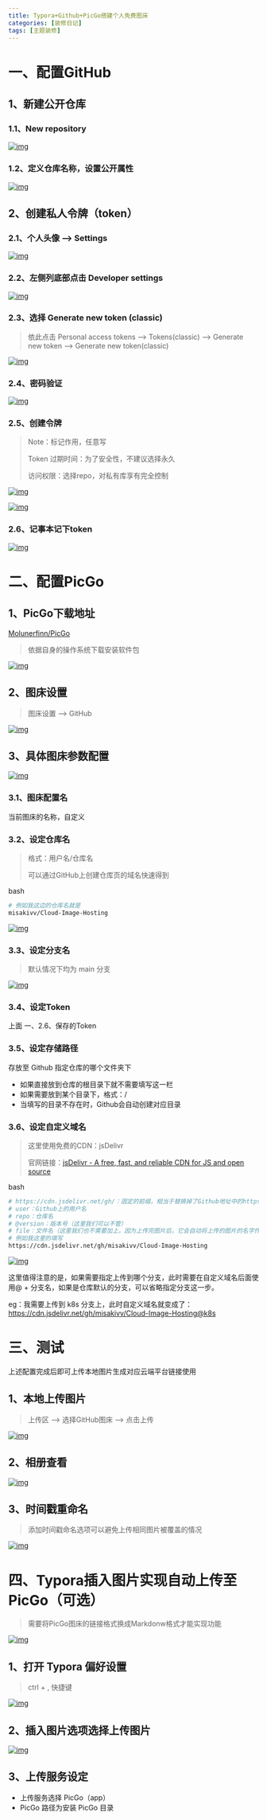 ```yaml
---
title: Typora+Github+PicGo搭建个人免费图床
categories: [装修日记]
tags: [主题装修]
---
```


# 一、配置GitHub

## 1、新建公开仓库

### 1.1、New repository

[![img](https://cdn.jsdelivr.net/gh/yanhuo075/images-repo/upload/20250609150012537.png)](https://img2023.cnblogs.com/blog/3332572/202412/3332572-20241208220901738-2024171065.png)

### 1.2、定义仓库名称，设置公开属性

[![img](https://cdn.jsdelivr.net/gh/yanhuo075/images-repo/upload/20250609150012570.png)](https://img2023.cnblogs.com/blog/3332572/202412/3332572-20241208220901265-1393623121.png)

## 2、创建私人令牌（token）

### 2.1、个人头像 --> Settings

[![img](https://img2023.cnblogs.com/blog/3332572/202412/3332572-20241208220900607-256612593.png)](https://img2023.cnblogs.com/blog/3332572/202412/3332572-20241208220900607-256612593.png)

### 2.2、左侧列底部点击 Developer settings

[![img](https://img2023.cnblogs.com/blog/3332572/202412/3332572-20241208220859820-723517043.png)](https://img2023.cnblogs.com/blog/3332572/202412/3332572-20241208220859820-723517043.png)

### 2.3、选择 Generate new token (classic)

> 依此点击 Personal access tokens --> Tokens(classic) --> Generate new token --> Generate new token(classic)

[![img](https://img2023.cnblogs.com/blog/3332572/202412/3332572-20241208220859206-1834857940.png)](https://img2023.cnblogs.com/blog/3332572/202412/3332572-20241208220859206-1834857940.png)

### 2.4、密码验证

[![img](https://img2023.cnblogs.com/blog/3332572/202412/3332572-20241208220858530-227799129.png)](https://img2023.cnblogs.com/blog/3332572/202412/3332572-20241208220858530-227799129.png)

### 2.5、创建令牌

> Note：标记作用，任意写
>
> Token 过期时间：为了安全性，不建议选择永久
>
> 访问权限：选择repo，对私有库享有完全控制

[![img](https://cdn.jsdelivr.net/gh/yanhuo075/images-repo/upload/20250609150013595.png)](https://img2023.cnblogs.com/blog/3332572/202412/3332572-20241208220857739-1764979956.png)

[![img](https://cdn.jsdelivr.net/gh/yanhuo075/images-repo/upload/20250609150013583.png)](https://img2023.cnblogs.com/blog/3332572/202412/3332572-20241208220857204-874985880.png)

### 2.6、记事本记下token

[![img](https://img2023.cnblogs.com/blog/3332572/202412/3332572-20241208220856771-24639529.png)](https://img2023.cnblogs.com/blog/3332572/202412/3332572-20241208220856771-24639529.png)

# 二、配置PicGo

## 1、PicGo下载地址

[Molunerfinn/PicGo](https://github.com/Molunerfinn/PicGo/releases)

> 依据自身的操作系统下载安装软件包

[![img](https://img2023.cnblogs.com/blog/3332572/202412/3332572-20241208220855596-495781787.png)](https://img2023.cnblogs.com/blog/3332572/202412/3332572-20241208220855596-495781787.png)

## 2、图床设置

> 图床设置 --> GitHub

[![img](https://img2023.cnblogs.com/blog/3332572/202412/3332572-20241208220854595-1257469519.png)](https://img2023.cnblogs.com/blog/3332572/202412/3332572-20241208220854595-1257469519.png)

## 3、具体图床参数配置

[![img](https://img2023.cnblogs.com/blog/3332572/202412/3332572-20241208220854045-451301020.png)](https://img2023.cnblogs.com/blog/3332572/202412/3332572-20241208220854045-451301020.png)

### 3.1、图床配置名

当前图床的名称，自定义

### 3.2、设定仓库名

> 格式：用户名/仓库名
>
> 可以通过GitHub上创建仓库页的域名快速得到



bash

```bash
# 例如我这边的仓库名就是
misakivv/Cloud-Image-Hosting
```

[![img](https://cdn.jsdelivr.net/gh/yanhuo075/images-repo/upload/20250609150014655.png)](https://img2023.cnblogs.com/blog/3332572/202412/3332572-20241208220853562-1698621985.png)

### 3.3、设定分支名

> 默认情况下均为 main 分支

[![img](https://img2023.cnblogs.com/blog/3332572/202412/3332572-20241208220852995-684255350.png)](https://img2023.cnblogs.com/blog/3332572/202412/3332572-20241208220852995-684255350.png)

### 3.4、设定Token

上面 一、2.6、保存的Token

### 3.5、设定存储路径

存放至 Github 指定仓库的哪个文件夹下

- 如果直接放到仓库的根目录下就不需要填写这一栏
- 如果需要放到某个目录下，格式：/
- 当填写的目录不存在时，Github会自动创建对应目录

### 3.6、设定自定义域名

> 这里使用免费的CDN：jsDelivr
>
> 官网链接：[jsDelivr - A free, fast, and reliable CDN for JS and open source](https://www.jsdelivr.com/)



bash

```bash
# https://cdn.jsdelivr.net/gh/：固定的前缀，相当于替换掉了Github地址中的https://github.com/
# user：Github上的用户名
# repo：仓库名
# @version：版本号（这里我们可以不管）
# file：文件名（这里我们也不需要加上，因为上传完图片后，它会自动将上传的图片的名字作为存储的文件名）
# 例如我这里的填写
https://cdn.jsdelivr.net/gh/misakivv/Cloud-Image-Hosting
```

[![img](https://img2023.cnblogs.com/blog/3332572/202412/3332572-20241208220852595-1340430072.png)](https://img2023.cnblogs.com/blog/3332572/202412/3332572-20241208220852595-1340430072.png)

这里值得注意的是，如果需要指定上传到哪个分支，此时需要在自定义域名后面使用@ + 分支名，如果是仓库默认的分支，可以省略指定分支这一步。

eg：我需要上传到 k8s 分支上，此时自定义域名就变成了：https://cdn.jsdelivr.net/gh/misakivv/Cloud-Image-Hosting@k8s

# 三、测试

上述配置完成后即可上传本地图片生成对应云端平台链接使用

## 1、本地上传图片

> 上传区 --> 选择GitHub图床 --> 点击上传

[![img](https://img2023.cnblogs.com/blog/3332572/202412/3332572-20241208220851740-788124223.png)](https://img2023.cnblogs.com/blog/3332572/202412/3332572-20241208220851740-788124223.png)

## 2、相册查看

[![img](https://img2023.cnblogs.com/blog/3332572/202412/3332572-20241208220850907-1584285037.png)](https://img2023.cnblogs.com/blog/3332572/202412/3332572-20241208220850907-1584285037.png)

## 3、时间戳重命名

> 添加时间戳命名选项可以避免上传相同图片被覆盖的情况

[![img](https://img2023.cnblogs.com/blog/3332572/202412/3332572-20241208220850483-751662635.png)](https://img2023.cnblogs.com/blog/3332572/202412/3332572-20241208220850483-751662635.png)

# 四、Typora插入图片实现自动上传至PicGo（可选）

> 需要将PicGo图床的链接格式换成Markdonw格式才能实现功能

[![img](https://cdn.jsdelivr.net/gh/yanhuo075/images-repo/upload/20250609150017317.png)](https://gcore.jsdelivr.net/gh/misakivv/Cloud-Image/Default/20241231202037169.png)

## 1、打开 Typora 偏好设置

> ctrl + , 快捷键

[![img](https://cdn.jsdelivr.net/gh/yanhuo075/images-repo/upload/20250609150015804.png)](https://img2023.cnblogs.com/blog/3332572/202412/3332572-20241208220850023-1681762472.png)

## 2、插入图片选项选择上传图片

[![img](https://cdn.jsdelivr.net/gh/yanhuo075/images-repo/upload/20250609150016826.png)](https://gcore.jsdelivr.net/gh/misakivv/Cloud-Image/Default/20241231201935722.png)

## 3、上传服务设定

- 上传服务选择 PicGo（app）
- PicGo 路径为安装 PicGo 目录
